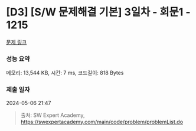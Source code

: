 # [D3] [S/W 문제해결 기본] 3일차 - 회문1 - 1215 

[문제 링크](https://swexpertacademy.com/main/code/problem/problemDetail.do?contestProbId=AV14QpAaAAwCFAYi) 

### 성능 요약

메모리: 13,544 KB, 시간: 7 ms, 코드길이: 818 Bytes

### 제출 일자

2024-05-06 21:47



> 출처: SW Expert Academy, https://swexpertacademy.com/main/code/problem/problemList.do